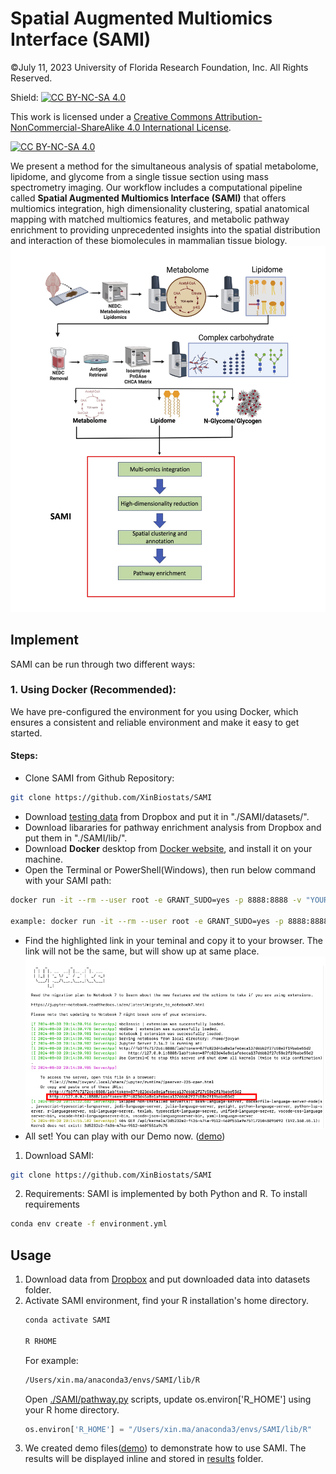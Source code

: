 # Spatial Augmented Multiomics Interface (SAMI) 
©July 11, 2023 University of Florida Research Foundation, Inc. All Rights Reserved.

Shield: [![CC BY-NC-SA 4.0][cc-by-nc-sa-shield]][cc-by-nc-sa]

This work is licensed under a
[Creative Commons Attribution-NonCommercial-ShareAlike 4.0 International License][cc-by-nc-sa].

[![CC BY-NC-SA 4.0][cc-by-nc-sa-image]][cc-by-nc-sa]

[cc-by-nc-sa]: http://creativecommons.org/licenses/by-nc-sa/4.0/
[cc-by-nc-sa-image]: https://licensebuttons.net/l/by-nc-sa/4.0/88x31.png
[cc-by-nc-sa-shield]: https://img.shields.io/badge/License-CC%20BY--NC--SA%204.0-lightgrey.svg

We present a method for the simultaneous analysis of spatial metabolome, lipidome, and glycome from a single tissue section using mass spectrometry imaging. Our workflow includes a computational pipeline called __Spatial Augmented Multiomics Interface (SAMI)__ that offers multiomics integration, high dimensionality clustering, spatial anatomical mapping with matched multiomics features, and metabolic pathway enrichment to providing unprecedented insights into the spatial distribution and interaction of these biomolecules in mammalian tissue biology.
![Main Figure](https://github.com/XinBiostats/SAMI/blob/main/figures/main.png)

## Implement
SAMI can be run through two different ways:

### 1. Using Docker (Recommended):
We have pre-configured the environment for you using Docker, which ensures a consistent and reliable environment and make it easy to get started.

#### Steps:
- Clone SAMI from Github Repository:
```bash
git clone https://github.com/XinBiostats/SAMI
```
- Download [testing data](https://www.dropbox.com/scl/fo/qjdk94golwij84xfii15b/h?rlkey=etrdydm1iw86ntcprbem2wivn&dl=1) from Dropbox and put it in "./SAMI/datasets/".  
- Download libararies for pathway enrichment analysis from Dropbox and put them in "./SAMI/lib/".  
- Download __Docker__ desktop from [Docker website](https://www.docker.com), and install it on your machine.  
- Open the Terminal or PowerShell(Windows), then run below command with your SAMI path:
```bash
docker run -it --rm --user root -e GRANT_SUDO=yes -p 8888:8888 -v "YOUR_SAMI_PATH:/home/jovyan/work" xinbiostats/sami:latest

example: docker run -it --rm --user root -e GRANT_SUDO=yes -p 8888:8888 -v "/Users/xin.ma/Desktop/SAMI:/home/jovyan/work" xinbiostats/sami:latest
```
- Find the highlighted link in your teminal and copy it to your browser. The link will not be the same, but will show up at same place.
![docker_link](https://github.com/XinBiostats/SAMI/blob/main/figures/docker_link.png)
- All set! You can play with our Demo now. ([demo](https://github.com/XinBiostats/SAMI/blob/main/demo)) 


1. Download SAMI:
```bash
git clone https://github.com/XinBiostats/SAMI
```
2. Requirements: SAMI is implemented by both Python and R. To install requirements
```bash
conda env create -f environment.yml
```
## Usage
1. Download data from [Dropbox](https://www.dropbox.com/scl/fo/qjdk94golwij84xfii15b/h?rlkey=etrdydm1iw86ntcprbem2wivn&dl=1) and put downloaded data into datasets folder.
2. Activate SAMI environment, find your R installation's home directory.
   ```bash
   conda activate SAMI
   
   R RHOME
   ```
   For example:
   ```bash
   /Users/xin.ma/anaconda3/envs/SAMI/lib/R
   ```
   Open [./SAMI/pathway.py](https://github.com/XinBiostats/SAMI/blob/main/SAMI/pathway.py) scripts, update os.environ['R_HOME'] using your R home directory.
   ```python
   os.environ['R_HOME'] = "/Users/xin.ma/anaconda3/envs/SAMI/lib/R"
   ```
4. We created demo files([demo](https://github.com/XinBiostats/SAMI/blob/main/demo)) to demonstrate how to use SAMI. The results will be displayed inline and stored in [results](https://github.com/XinBiostats/SAMI/tree/main/results) folder.

